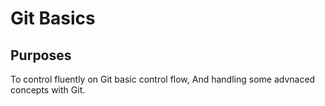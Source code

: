 # Git Basics

## Purposes

To control fluently on Git basic control flow,
And handling some advnaced concepts with Git.